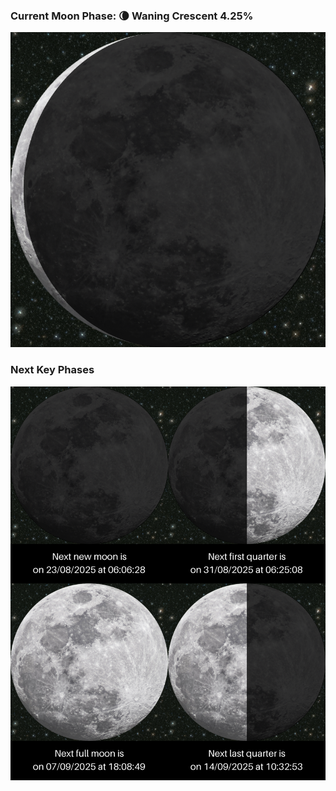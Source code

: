 ### Current Moon Phase: 🌘 Waning Crescent 4.25%
![Moon Phase](moonphase.png)
### Next Key Phases
![Gallery](gallery.png)